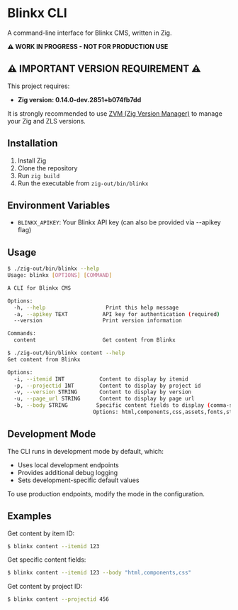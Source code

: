 # Blinkx CLI

A command-line interface for Blinkx CMS, written in Zig.

**⚠️ WORK IN PROGRESS - NOT FOR PRODUCTION USE**

## ⚠️ IMPORTANT VERSION REQUIREMENT ⚠️

This project requires:
- **Zig version: 0.14.0-dev.2851+b074fb7dd**

It is strongly recommended to use [ZVM (Zig Version Manager)](https://github.com/tristanisham/zvm) to manage your Zig and ZLS versions.

## Installation

1. Install Zig
2. Clone the repository
3. Run `zig build`
4. Run the executable from `zig-out/bin/blinkx`

## Environment Variables

- `BLINKX_APIKEY`: Your Blinkx API key (can also be provided via --apikey flag)

## Usage
```bash
$ ./zig-out/bin/blinkx --help
Usage: blinkx [OPTIONS] [COMMAND]

A CLI for Blinkx CMS

Options:
  -h, --help                   Print this help message
  -a, --apikey TEXT           API key for authentication (required)
  --version                   Print version information

Commands:
  content                     Get content from Blinkx

$ ./zig-out/bin/blinkx content --help
Get content from Blinkx

Options:
  -i, --itemid INT           Content to display by itemid
  -p, --projectid INT        Content to display by project id
  -v, --version STRING       Content to display by version
  -u, --page_url STRING      Content to display by page url
  -b, --body STRING         Specific content fields to display (comma-separated)
                           Options: html,components,css,assets,fonts,styles
```

## Development Mode

The CLI runs in development mode by default, which:
- Uses local development endpoints
- Provides additional debug logging
- Sets development-specific default values

To use production endpoints, modify the mode in the configuration.

## Examples

Get content by item ID:
```bash
$ blinkx content --itemid 123
```

Get specific content fields:
```bash
$ blinkx content --itemid 123 --body "html,components,css"
```

Get content by project ID:
```bash
$ blinkx content --projectid 456
```

